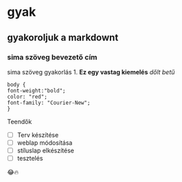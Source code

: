 # gyak
## gyakoroljuk a markdownt
### sima szöveg bevezető cím
sima szöveg gyakorlás 1.
**Ez egy vastag kiemelés**
*dőlt betű*
```
body {
font-weight:"bold";
color: "red";
font-family: "Courier-New";
}
```
Teendők
- [ ] Terv készítése
- [ ] weblap módosítása
- [ ] stíluslap elkészítése
- [ ] tesztelés

:joy::fire:
